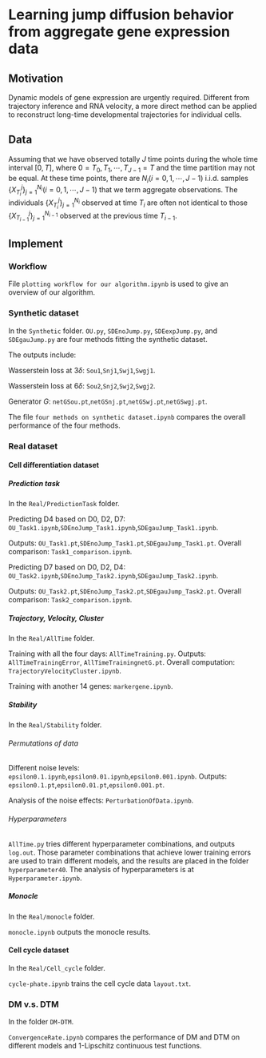 # Learning jump diffusion behavior from aggregate gene expression data

## Motivation

Dynamic models of gene expression are urgently required. Different from trajectory inference and RNA velocity, a more direct method can be applied to reconstruct long-time developmental trajectories for individual cells.

## Data 

Assuming that we have observed totally $J$ time points during the whole time interval $[0,T]$, where $0=T_0, T_1, \cdots, T_{J-1} = T$ and the time partition may not be equal. At these time points, there are $N_i(i=0,1,\cdots,J-1)$ i.i.d. samples $\{X_{T_i}^j\}_{j=1}^{N_i}(i=0,1,\cdots,J-1)$ that we term aggregate observations. The individuals $\{X_{T_i}^j\}_{j=1}^{N_i}$ observed at time $T_i$ are often not identical to those $\{X_{T_{i-1}}^j\}_{j=1}^{N_{i-1}}$ observed at the previous time $T_{i-1}$. 

## Implement

### Workflow
File `plotting workflow for our algorithm.ipynb` is used to give an overview of our algorithm.


### Synthetic dataset
In the `Synthetic` folder.
`OU.py`, `SDEnoJump.py`, `SDEexpJump.py`, and `SDEgauJump.py` are four methods fitting the synthetic dataset. 

The outputs include:

Wasserstein loss at $3\delta$: `Sou1`,`Snj1`,`Swj1`,`Swgj1`.

Wasserstein loss at $6\delta$: `Sou2`,`Snj2`,`Swj2`,`Swgj2`.

Generator $G$: `netGSou.pt`,`netGSnj.pt`,`netGSwj.pt`,`netGSwgj.pt`.

The file `four methods on synthetic dataset.ipynb` compares the overall performance of the four methods. 

### Real dataset

#### Cell differentiation dataset

##### Prediction task
In the `Real/PredictionTask` folder.

Predicting D4 based on D0, D2, D7: `OU_Task1.ipynb`,`SDEnoJump_Task1.ipynb`,`SDEgauJump_Task1.ipynb`.

Outputs: `OU_Task1.pt`,`SDEnoJump_Task1.pt`,`SDEgauJump_Task1.pt`.
Overall comparison: `Task1_comparison.ipynb`.

Predicting D7 based on D0, D2, D4: `OU_Task2.ipynb`,`SDEnoJump_Task2.ipynb`,`SDEgauJump_Task2.ipynb`.

Outputs: `OU_Task2.pt`,`SDEnoJump_Task2.pt`,`SDEgauJump_Task2.pt`.
Overall comparison: `Task2_comparison.ipynb`.

##### Trajectory, Velocity, Cluster
In the `Real/AllTime` folder.

Training with all the four days: `AllTimeTraining.py`.
Outputs: `AllTimeTrainingError`, `AllTimeTrainingnetG.pt`.
Overall computation: `TrajectoryVelocityCluster.ipynb`.

Training with another 14 genes: `markergene.ipynb`.

#####  Stability
In the `Real/Stability` folder.

###### Permutations of data

Different noise levels: `epsilon0.1.ipynb`,`epsilon0.01.ipynb`,`epsilon0.001.ipynb`.
Outputs: `epsilon0.1.pt`,`epsilon0.01.pt`,`epsilon0.001.pt`.

Analysis of the noise effects: `PerturbationOfData.ipynb`.

###### Hyperparameters

`AllTime.py` tries different hyperparameter combinations, and outputs `log.out`. Those parameter combinations that achieve lower training errors are used to train different models, and the results are placed in the folder `hyperparameter40`. The analysis of hyperparameters is at `Hyperparameter.ipynb`.

##### Monocle
In the `Real/monocle` folder.

`monocle.ipynb` outputs the monocle results.

#### Cell cycle dataset
In the `Real/Cell_cycle` folder.

`cycle-phate.ipynb` trains the cell cycle data `layout.txt`.

### DM v.s. DTM
In the folder `DM-DTM`.

`ConvergenceRate.ipynb` compares the  performance of DM and DTM on different models and 1-Lipschitz continuous test functions.
